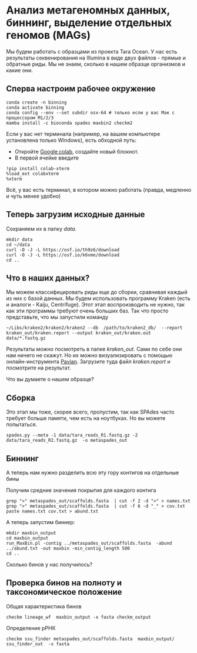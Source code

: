 # Анализ метагеномных данных, биннинг, выделение отдельных геномов (MAGs)

Мы будем работать с образцами из проекта Tara Ocean. У нас есть результаты секвенирования на Illumina в виде двух файлов - прямые и обратные риды. 
Мы не знаем, сколько в нашем образце организмов и какие они.

## Сперва настроим рабочее окружение

```
conda create -n binning
conda activate binning
conda config --env --set subdir osx-64 # только если у вас Мак с процессором M1/2/3
mamba install -c bioconda spades maxbin2 checkm2
```
Если у вас нет терминала (например, на вашем компьютере установлена только Windows), есть обходной путь:
- Откройте [Google colab](https://colab.research.google.com/), создайте новый блокнот.
- В первой ячейке введите
```
!pip install colab-xterm
%load_ext colabxterm
%xterm
```
Всё, у вас есть терминал, в котором можно работать (правда, медленно и чуть менее удобно)

## Теперь загрузим исходные данные
Сохраняем их в папку *data*. 
```
mkdir data
cd ~/data
curl -O -J -L https://osf.io/th9z6/download
curl -O -J -L https://osf.io/k6vme/download
cd ..
```
## Что в наших данных?
Мы можем классифицировать риды еще до сборки, сравнивая каждый из них с базой данных.
Мы будем использовать программу Kraken (есть и аналоги - Kaiju, Centrifuge).
Этот этап воспроизводить не нужно, так как эти программы требуют очень больших баз.
Так что просто представьте, что мы запустили команду 
```
~/Libs/kraken2/kraken2/kraken2 --db  /path/to/kraken2_db/  --report kraken_out/kraken.report --output kraken_out/kraken.out data/*.fastq.gz 
```

Результаты можно посмотреть в папке *kraken_out*. Сами по себе они нам ничего не скажут. 
Но их можно визуализировать с помощью онлайн-инструмента [Pavian](https://fbreitwieser.shinyapps.io/pavian/). Загрузите туда файл *kraken.report* и посмотрите на результат.

Что вы думаете о нашем образце?

## Сборка
Это этап мы тоже, скорее всего, пропустим, так как SPAdes часто требует больше памяти, чем есть на ноутбуках. Но вы можете попытаться.
```
spades.py --meta -1 data/tara_reads_R1.fastq.gz -2 data/tara_reads_R2.fastq.gz  -o metaspades_out
```

## Биннинг

А теперь нам нужно разделить всю эту гору контигов на отдельные бины

Получим средние значения покрытия для каждого контига
```
grep ">" metaspades_out/scaffolds.fasta  | cut -f 2 -d ">" > names.txt
grep ">" metaspades_out/scaffolds.fasta  | cut -f 6 -d "_" > cov.txt
paste names.txt cov.txt > abund.txt
```

А теперь запустим биннер:

```
mkdir maxbin_output
cd maxbin_output
run_MaxBin.pl -contig ../metaspades_out/scaffolds.fasta  -abund ../abund.txt -out maxbin -min_contig_length 500 
cd ..
```
Сколько бинов у нас получилось?

## Проверка бинов на полноту и таксономическое положение

Общая характеристика бинов
```
checkm lineage_wf  maxbin_output -x fasta checkm_output
```

Определение рРНК

```
checkm ssu_finder metaspades_out/scaffolds.fasta  maxbin_output/ ssu_finder_out  -x fasta 
```




